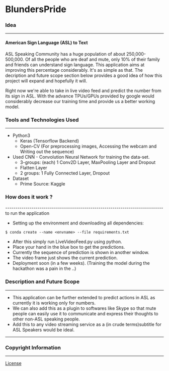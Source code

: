 # BlundersPride
### Idea
---------------------------------------------
#### American Sign Language (ASL) to Text
ASL Speaking Community has a huge population of about 250,000-500,000. Of all the people who are deaf and mute, only 10% of their family and friends can understand sign language. This application aims at improving this percentage considerably.
It's as simple as that. The decription and future scope section below provides a good idea of how this project will expand and hopefully it will.

Right now we're able to take in live video feed and predict the number from its sign in ASL. With the advance TPUs/GPUs provided by google would considerably decrease our training time and provide us a better working model.

### Tools and Technologies Used
------------------------------------------------------------------------------
* Python3
    * Keras (Tensorflow Backend)
    * Open-CV (For preprocessing images, Accessing the webcam and Writing out the sequence)
* Used CNN - Convolution Neural Network for training the data-set.
    * 3-groups: (each) 1 Conv2D Layer, MaxPooling Layer and Dropout 
    * Flatten Layer
    * 2 groups: 1 Fully Connected Layer, Dropout
* Dataset
    * Prime Source: Kaggle
    
### How does it work ?
------------------------------------------------------------------------------to run the application
* Setting up the environment and downloading all dependencies:
```
$ conda create --name <envname> --file requirements.txt
```
* After this simply run LiveVideoFeed.py using python.
* Place your hand in the blue box to get the predictions.
* Currently the sequence of prediction is shown in another window. 
* The video frame just shows the current prediction.
* Deployment soon (in a few weeks). (Training the model during the hackathon was a pain in the ..)

### Description and Future Scope
------------------------------------------------------------------------------
* This application can be further extended to predict actions in ASL as currently it is working only for numbers.
* We can also add this as a plugin to softwares like Skype so that mute people can easily use it to communicate and express their thoughts to other non-ASL speaking people.
* Add this to any video streaming service as a (in crude terms)subtitle for ASL Speakers would be ideal.
------------------------------------------------------------------------------
### Copyright Information
-------------------------------------------------------------------------------
[License](https://github.com/hackabit18/BlundersPride/blob/master/LICENSE)
